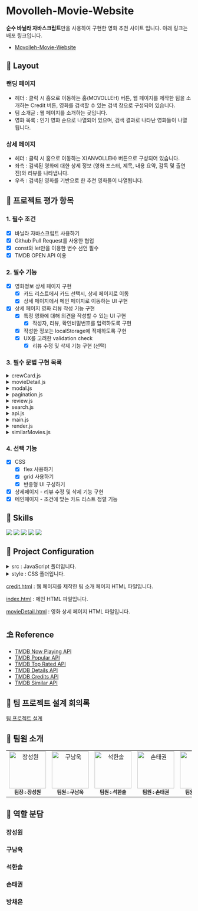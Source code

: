 # Movolleh-Movie-Website

**순수 바닐라 자바스크립트**만을 사용하여 구현한 영화 추천 사이트 입니다. 아래 링크는 배포 링크입니다.

- [Movolleh-Movie-Website]()

## 🍓 Layout

### 랜딩 페이지

- 헤더 : 클릭 시 홈으로 이동하는 홈(MOVOLLEH) 버튼, 웹 페이지를 제작한 팀을 소개하는 Credit 버튼, 영화를 검색할 수 있는 검색 창으로 구성되어 있습니다.
- 팀 소개글 : 웹 페이지를 소개하는 곳입니다.
- 영화 목록 : 인기 영화 순으로 나열되어 있으며, 검색 결과로 나타난 영화들이 나열됩니다.

### 상세 페이지

- 헤더 : 클릭 시 홈으로 이동하는 X(ANVOLLEH) 버튼으로 구성되어 있습니다.
- 좌측 : 검색된 영화에 대한 상세 정보 (영화 포스터, 제목, 내용 요약, 감독 및 출연진)와 리뷰를 나타냅니다.
- 우측 : 검색된 영화를 기반으로 한 추천 영화들이 나열됩니다.

## 🥝 프로젝트 평가 항목

### 1. **필수 조건**

- [x] 바닐라 자바스크립트 사용하기
- [x] Github Pull Request를 사용한 협업
- [x] const와 let만을 이용한 변수 선언 필수
- [x] TMDB OPEN API 이용

### 2. **필수 기능**

- [x] 영화정보 상세 페이지 구현
  - [x] 카드 리스트에서 카드 선택시, 상세 페이지로 이동
  - [x] 상세 페이지에서 메인 페이지로 이동하는 UI 구현
- [x] 상세 페이지 영화 리뷰 작성 기능 구현
  - [x] 특정 영화에 대해 의견을 작성할 수 있는 UI 구현
    - [x] 작성자, 리뷰, 확인비밀번호를 입력하도록 구현
  - [x] 작성한 정보는 localStorage에 적재하도록 구현
  - [x] UX를 고려한 validation check
    - [x] 리뷰 수정 및 삭제 기능 구현 (선택)

### 3. **필수 문법 구현 목록**

<details markdown="1">
  <summary>crewCard.js</summary>
  <div>
    <ul>
      <li>연산자</li>
        <ul>
          <li>논리부정(!), 타입(typeof) 사용</li>
        </ul>
      <li>화살표 함수</li>
        <ul>
          <li>일반 화살표 함수 사용</li>
        </ul>
        <ul>
          <li>매개변수가 1개인 화살표 함수 사용</li>
        </ul>
      <li>조건문</li>
        <ul>
          <li>if문</li>
        </ul>
      <li>반복문</li>
        <ul>
          <li>일반 for문 사용</li>
        </ul>
        <ul>
          <li>for...in문 사용</li>
        </ul>
        <ul>
          <li>do...while문 사용</li>
        </ul>
        <ul>
          <li>반복 제어 명령문 break문 사용</li>
        </ul>
      <li>배열</li>
        <ul>
          <li>push</li>
        </ul>
        <ul>
          <li>filter</li>
        </ul>
      <li>DOM 제어 : getElementById 사용</li>
      <li>module : import, export</li>
      <li>undefined를 활용한 '없는 값'에 대한 처리</li>
    </ul>
  </div>
</details>

<details markdown="1">
  <summary>movieDetail.js</summary>
  <div>
    <ul>
      <li>화살표 함수</li>
        <ul>
          <li>일반 화살표 함수 사용</li>
        </ul>
        <ul>
          <li>매개변수가 1개인 화살표 함수 사용</li>
        </ul>
      <li>DOM 제어 : getElementById 사용</li>
      <li>module : import, export</li>
    </ul>
  </div>
</details>

<details markdown="1">
  <summary>modal.js</summary>
  <div>
    <ul>
      <li>화살표 함수</li>
        <ul>
          <li>일반 화살표 함수 사용</li>
        </ul>
        <ul>
          <li>매개변수가 1개인 화살표 함수 사용</li>
        </ul>
      <li>조건문</li>
        <ul>
          <li>if문, if-else문</li>
        </ul>
      <li>DOM 제어 : getElementById, addEventListener 사용</li>
      <li>module : import, export</li>
    </ul>
  </div>
</details>

<details markdown="1">
  <summary>pagination.js</summary>
  <div>
    <ul>
      <li>연산자</li>
        <ul>
          <li>논리곱(&&), 논리부정(!), 삼항연산자(?:) 사용</li>
        </ul>
      <li>화살표 함수</li>
        <ul>
          <li>일반 화살표 함수 사용</li>
        </ul>
        <ul>
          <li>매개변수가 1개인 화살표 함수 사용</li>
        </ul>
      <li>조건문</li>
        <ul>
          <li>if문</li>
        </ul>
      <li>반복문</li>
        <ul>
          <li>일반 for문 사용</li>
        </ul>
      <li>DOM 제어 : getElementById, innerHTML 사용</li>
      <li>module : import, export</li>
    </ul>
  </div>
</details>

<details markdown="1">
  <summary>review.js</summary>
  <div>
    <ul>
      <li>화살표 함수</li>
        <ul>
          <li>일반 화살표 함수 사용</li>
        </ul>
        <ul>
          <li>매개변수가 1개인 화살표 함수 사용</li>
        </ul>
      <li>조건문</li>
        <ul>
          <li>if문</li>
        </ul>
      <li>반복문</li>
        <ul>
          <li>일반 for문 사용</li>
        </ul>
        <ul>
          <li>for...in문 사용</li>
        </ul>
        <ul>
          <li>do...while문 사용</li>
        </ul>
        <ul>
          <li>반복 제어 명령문 break문 사용</li>
        </ul>
      <li>DOM 제어 : querySelector, addEventListener, innerHTML, appendChild 사용</li>
      <li>module : import, export</li>
    </ul>
  </div>
</details>

<details markdown="1">
  <summary>search.js</summary>
  <div>
    <ul>
      <li>화살표 함수</li>
        <ul>
          <li>일반 화살표 함수 사용</li>
        </ul>
      <li>조건문</li>
        <ul>
          <li>if문, if-else문</li>
        </ul>
      <li>DOM 제어 : querySelector, innerHTML 사용</li>
      <li>module : import, export</li>
    </ul>
  </div>
</details>

<details markdown="1">
  <summary>api.js</summary>
  <div>
    <ul>
      <li>연산자</li>
        <ul>
          <li>삼항연산자(?:) 사용</li>
        </ul>
      <li>화살표 함수</li>
        <ul>
          <li>일반 화살표 함수 사용</li>
        </ul>
        <ul>
          <li>매개변수가 1개인 화살표 함수 사용</li>
        </ul>
      <li>조건문</li>
        <ul>
          <li>if문</li>
        </ul>
      <li>module : import, export</li>
    </ul>
  </div>
</details>

<details markdown="1">
  <summary>main.js</summary>
  <div>
    <ul>
      <li>화살표 함수</li>
        <ul>
          <li>일반 화살표 함수 사용</li>
        </ul>
        <ul>
          <li>매개변수가 1개인 화살표 함수 사용</li>
        </ul>
      <li>조건문</li>
        <ul>
          <li>if문</li>
        </ul>
      <li>DOM 제어 : addEventListener 사용</li>
      <li>module : import</li>
    </ul>
  </div>
</details>

<details markdown="1">
  <summary>render.js</summary>
  <div>
    <ul>
      <li>화살표 함수</li>
        <ul>
          <li>일반 화살표 함수 사용</li>
        </ul>
        <ul>
          <li>매개변수가 1개인 화살표 함수 사용</li>
        </ul>
      <li>반복문</li>
        <ul>
          <li>forEach문</li>
        </ul>
      <li>DOM 제어 : querySelector, innerHTML, addEventListener, window.location.href 사용</li>
      <li>module : import, export</li>
    </ul>
  </div>
</details>

<details markdown="1">
  <summary>similarMovies.js</summary>
  <div>
    <ul>
      <li>화살표 함수</li>
        <ul>
          <li>일반 화살표 함수 사용</li>
        </ul>
        <ul>
          <li>매개변수가 1개인 화살표 함수 사용</li>
        </ul>
      <li>조건문</li>
        <ul>
          <li>if문</li>
        </ul>
      <li>반복문</li>
        <ul>
          <li>forEach문</li>
        </ul>
      <li>배열</li>
        <ul>
          <li>slice</li>
        </ul>
      <li>DOM 제어 : querySelector, getElementById, addEventListener, appendChild 사용</li>
      <li>module : import, export</li>
    </ul>
  </div>
</details>

### 4. **선택 기능**

- [x] CSS
  - [x] flex 사용하기
  - [x] grid 사용하기
  - [x] 반응형 UI 구성하기
- [x] 상세페이지 - 리뷰 수정 및 삭제 기능 구현
- [x] 메인페이지 - 조건에 맞는 카드 리스트 정렬 기능

## 🥕 Skills

<img src="https://img.shields.io/badge/html5-E34F26?style=for-the-badge&logo=html5&logoColor=white">

<img src="https://img.shields.io/badge/CSS3-1572B6?style=for-the-badge&logo=CSS3&logoColor=white">

<img src="https://img.shields.io/badge/javascript-F7DF1E?style=for-the-badge&logo=javascript&logoColor=black">

<img  src="https://img.shields.io/badge/git-F05032?style=for-the-badge&logo=git&logoColor=white">

<img  src="https://img.shields.io/badge/github-181717?style=for-the-badge&logo=github&logoColor=white">

## 🍋 Project Configuration

<details>
  <summary>src : JavaScript 폴더입니다.</summary>
  <div markdown="1">
    <ul>
      <li>crewDetail : 상세 페이지 좌측의 영화에 대한 상세 정보를 나타냅니다.</li>
      <li>modal.js : 상세 페이지 좌측 하단의 리뷰 작성 기능에 구현된 모달 창 기능입니다.</li>
      <li>pagination.js : 랜딩 페이지 하단의 페이지 버튼을 이용하여 원하는 페이지로 이동할 수 있는 기능이 구현되어 있습니다.</li>
      <li>review.js : 상세 페이지 좌측 하단의 리뷰 작성 기능이 구현되어 있습니다.</li>
      <li>search.js : 랜딩 페이지 우측 상단의 검색 기능이 구현되어 있습니다.</li>
      <li>tmdb-api : TMDB API 요청을 처리합니다.</li>
      <li>main.js : 메인 JS 파일입니다.</li>
      <li>render.js : 랜딩 페이지에서 영화들을 새롭게 렌더링 하기 이전에 페이지를 초기화 하는 기능이 구현되어 있습니다.</li>
      <li>similarMovies.js : 상세 페이지 우측의 검색된 영화를 기반으로 한 추천 영화 목록을 나타냅니다.</li>
      <li>state.js : </li>
    </ul>
  </div>
</details>

<details>
  <summary>style : CSS 폴더입니다.</summary>
  <div markdown="1">
    <ul>
      <li>credit.css : 팀 소개 페이지 CSS 스타일 시트입니다.</li>
      <li>index.css : 랜딩 페이지 CSS 스타일 시트입니다.</li>
      <li>movieDetail.css : crewDetail의 CSS 스타일 시트입니다.</li>
      <li>review.css : review.js의 CSS 스타일 시트입니다.</li>
      <li>similarMoviesStyle.css : similarMovies.js의 CSS 스타일 시트입니다.</li>
    </ul>
  </div>
</details>

[credit.html](https://github.com/eliotjang/Movolleh-Movie-Website/blob/dev/credit.html) : 웹 페이지를 제작한 팀 소개 페이지 HTML 파일입니다.

[index.html](https://github.com/eliotjang/Movolleh-Movie-Website/blob/dev/index.html) : 메인 HTML 파일입니다.

[movieDetail.html](https://github.com/eliotjang/Movolleh-Movie-Website/blob/dev/movieDetail.html) : 영화 상세 페이지 HTML 파일입니다.

## ⛱️ Reference

- [TMDB Now Playing API](https://developer.themoviedb.org/reference/movie-now-playing-list)
- [TMDB Popular API](https://developer.themoviedb.org/reference/movie-popular-list)
- [TMDB Top Rated API](https://developer.themoviedb.org/reference/movie-top-rated-list)
- [TMDB Details API](https://developer.themoviedb.org/reference/movie-details)
- [TMDB Credits API](https://developer.themoviedb.org/reference/movie-credits)
- [TMDB Similar API](https://developer.themoviedb.org/reference/movie-similar)

## 🍇 팀 프로젝트 설계 회의록

[팀 프로젝트 설계](https://eliotjang.notion.site/2a89927e3bc74e07b317adfa440ee9ea)

## 🍒 팀원 소개

<table>
  <tbody>
    <tr>
      <td align="center"><a href="https://github.com/eliotjang"><img src="https://ca.slack-edge.com/T06B9PCLY1E-U06UASA7JE8-9f39c84302c0-512" width="100px;" alt="장성원"/><br /><sub><b> 팀장 : 장성원 </b></sub></a><br /></td>
      <td align="center"><a href="https://github.com/9r3dflam3"><img src="https://ca.slack-edge.com/T06B9PCLY1E-U06UH5H6ASC-184194feba5f-51" width="100px;" alt="구남욱"/><br /><sub><b> 팀원 : 구남욱 </b></sub></a><br /></td>
      <td align="center"><a href="https://github.com/CDR4733"><img src="https://ca.slack-edge.com/T06B9PCLY1E-U06LCPXFZPG-711e64fb68c5-512" width="100px;" alt="석한솔"/><br /><sub><b> 팀원 : 석한솔 </b></sub></a><br /></td>
      <td align="center"><a href="https://github.com/KAPUIST"><img src="https://ca.slack-edge.com/T06B9PCLY1E-U06U0D3HBUZ-0a269006683b-512" width="100px;" alt="손태권"/><br /><sub><b> 팀원 : 손태권 </b></sub></a><br /></td>
      <td align="center"><a href="https://github.com/xszvvfm"><img src="https://ca.slack-edge.com/T06B9PCLY1E-U06M777LMDW-ge8be5c10c59-192" width="100px;" alt="방채은"/><br /><sub><b> 팀원 : 방채은 </b></sub></a><br /></td>
    </tr>
  </tbody>
</table>

## 🍑 역할 분담

### 장성원

### 구남욱

### 석한솔

### 손태권

### 방채은
